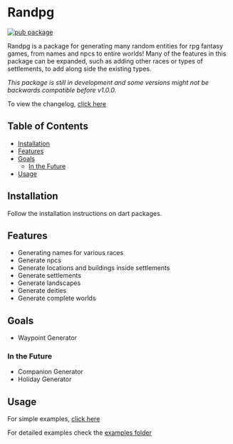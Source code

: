 # Randpg <!-- omit in toc -->

[![pub package](https://img.shields.io/pub/v/randpg.svg)](https://pub.dev/packages/randpg)

Randpg is a package for generating many random entities for rpg fantasy games, from names and npcs to entire worlds! Many of the features in this package can be expanded, such as adding other races or types of settlements, to add along side the existing types.

*This package is still in development and some versions might not be backwards compatible before v1.0.0.*

To view the changelog, [click here](./CHANGELOG.md)

## Table of Contents <!-- omit in toc -->

- [Installation](#installation)
- [Features](#features)
- [Goals](#goals)
  - [In the Future](#in-the-future)
- [Usage](#usage)

## Installation

Follow the installation instructions on dart packages.

## Features

* Generating names for various races
* Generate npcs
* Generate locations and buildings inside settlements
* Generate settlements
* Generate landscapes
* Generate deities
* Generate complete worlds

## Goals

- Waypoint Generator
  
### In the Future

- Companion Generator
- Holiday Generator

## Usage

For simple examples, [click here](./example/example.md)

For detailed examples check the [examples folder](./example/)

